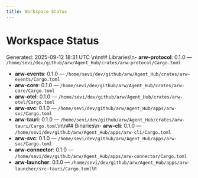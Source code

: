 ```yaml
---
title: Workspace Status
---
```


# Workspace Status

Generated: 2025-09-12 18:31 UTC
\n\n## Libraries\n- **arw-protocol**: 0.1.0 — `/home/sevi/dev/github/arw/Agent_Hub/crates/arw-protocol/Cargo.toml`
- **arw-events**: 0.1.0 — `/home/sevi/dev/github/arw/Agent_Hub/crates/arw-events/Cargo.toml`
- **arw-core**: 0.1.0 — `/home/sevi/dev/github/arw/Agent_Hub/crates/arw-core/Cargo.toml`
- **arw-otel**: 0.1.0 — `/home/sevi/dev/github/arw/Agent_Hub/crates/arw-otel/Cargo.toml`
- **arw-svc**: 0.1.0 — `/home/sevi/dev/github/arw/Agent_Hub/apps/arw-svc/Cargo.toml`
- **arw-tauri**: 0.1.0 — `/home/sevi/dev/github/arw/Agent_Hub/crates/arw-tauri/Cargo.toml`\n\n## Binaries\n- **arw-cli**: 0.1.0 — `/home/sevi/dev/github/arw/Agent_Hub/apps/arw-cli/Cargo.toml`
- **arw-svc**: 0.1.0 — `/home/sevi/dev/github/arw/Agent_Hub/apps/arw-svc/Cargo.toml`
- **arw-connector**: 0.1.0 — `/home/sevi/dev/github/arw/Agent_Hub/apps/arw-connector/Cargo.toml`
- **arw-launcher**: 0.1.0 — `/home/sevi/dev/github/arw/Agent_Hub/apps/arw-launcher/src-tauri/Cargo.toml`\n
